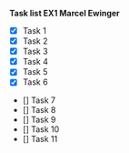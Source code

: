 **Task list EX1 Marcel Ewinger**

- [x] Task 1
- [x] Task 2
- [x] Task 3
- [x] Task 4
- [x] Task 5
- [x] Task 6
- [] Task 7
- [] Task 8
- [] Task 9
- [] Task 10
- [] Task 11
